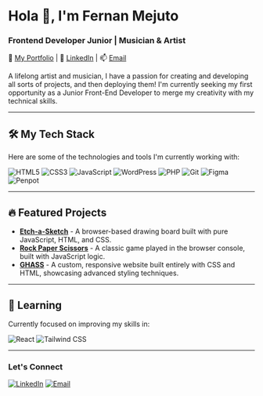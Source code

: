 # Hola 👋, I'm Fernan Mejuto

### Frontend Developer Junior | Musician & Artist

💼 [My Portfolio](https://www.fernanmejutovazquez.com/) | 🔗 [LinkedIn](https://www.linkedin.com/in/fernan-mejuto/) | 📫 [Email](mailto:hello@fernanmejutovazquez.com)

A lifelong artist and musician, I have a passion for creating and developing all sorts of projects, and then deploying them! I'm currently seeking my first opportunity as a Junior Front-End Developer to merge my creativity with my technical skills.

---

## 🛠 My Tech Stack

Here are some of the technologies and tools I'm currently working with:

![HTML5](https://img.shields.io/badge/HTML5-E34F26?style=for-the-badge&logo=html5&logoColor=white)
![CSS3](https://img.shields.io/badge/CSS3-1572B6?style=for-the-badge&logo=css3&logoColor=white)
![JavaScript](https://img.shields.io/badge/JavaScript-F7DF1E?style=for-the-badge&logo=javascript&logoColor=black)
![WordPress](https://img.shields.io/badge/WordPress-21759B?style=for-the-badge&logo=wordpress&logoColor=white)
![PHP](https://img.shields.io/badge/PHP-777BB4?style=for-the-badge&logo=php&logoColor=white)
![Git](https://img.shields.io/badge/Git-F05032?style=for-the-badge&logo=git&logoColor=white)
![Figma](https://img.shields.io/badge/Figma-F24E1E?style=for-the-badge&logo=figma&logoColor=white)
![Penpot](https://img.shields.io/badge/Penpot-132A13?style=for-the-badge&logo=penpot&logoColor=white)

---

## 🔥 Featured Projects

- **[Etch-a-Sketch](https://github.com/fernai08/Etch-a-Sketch-TOP)** - A browser-based drawing board built with pure JavaScript, HTML, and CSS.
- **[Rock Paper Scissors](https://github.com/fernai08/rock_paper_scissors)** - A classic game played in the browser console, built with JavaScript logic.
- **[GHASS](https://github.com/fernai08/GHASS)** - A custom, responsive website built entirely with CSS and HTML, showcasing advanced styling techniques.

---

## 🌱 Learning

Currently focused on improving my skills in:

![React](https://img.shields.io/badge/React-61DAFB?style=for-the-badge&logo=react&logoColor=black)
![Tailwind CSS](https://img.shields.io/badge/Tailwind_CSS-38B2AC?style=for-the-badge&logo=tailwind-css&logoColor=white)

---

### Let's Connect

[![LinkedIn](https://img.shields.io/badge/LinkedIn-0077B5?style=for-the-badge&logo=linkedin&logoColor=white)](https://www.linkedin.com/in/your_linkedin_profile_here)
[![Email](https://img.shields.io/badge/Email-hello@fernanmejutovazquez.com-red?style=for-the-badge&logo=gmail&logoColor=white)](mailto:hello@fernanmejutovazquez.com)
